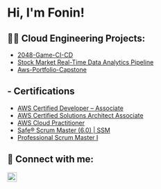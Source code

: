 <h1>Hi, I'm Fonin! </h1>

<h2>👨‍💻 Cloud Engineering Projects:</h2>

  - [2048-Game-CI-CD](https://github.com/A-Fonin/2048-game-ci-cd.git/)
  - [Stock Market Real-Time Data Analytics Pipeline](https://github.com/A-Fonin/aws-stock-market-analytics.git)
  - [Aws-Portfolio-Capstone](https://github.com/A-Fonin/AWS-Portfolio-Website.git/)

<h2>- Certifications</h2>

- [AWS Certified Developer – Associate](https://www.credly.com/badges/0007ca8d-4a38-4f46-9796-a7e0cfbebee1/public_url)
- [AWS Certified Solutions Architect Associate](https://www.credly.com/badges/1659b41c-a72a-4bbd-ac93-571dfa323155/public_url)
- [AWS Cloud Practitioner](https://www.credly.com/badges/92ff44ea-e645-4b5e-a673-4e28de9a603b/public_url)
- [Safe® Scrum Master (6.0) | SSM](https://www.credly.com/badges/b7ea0873-4891-4b0a-bcfe-c95497428a0f/public_url)
- [Professional Scrum Master I](https://www.scrum.org/certificates/879461)
  





<h2> 🤳 Connect with me:</h2>

[<img align="left" alt="Ali Fonin | LinkedIn" width="22px" src="https://cdn.jsdelivr.net/npm/simple-icons@v3/icons/linkedin.svg" />][linkedin]

[linkedin]: https://www.linkedin.com/in/ali-fonin-67235845/


